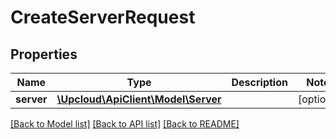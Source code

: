 # CreateServerRequest

## Properties
Name | Type | Description | Notes
------------ | ------------- | ------------- | -------------
**server** | [**\Upcloud\ApiClient\Model\Server**](Server.md) |  | [optional] 

[[Back to Model list]](../../README.md#documentation-of-the-models) [[Back to API list]](../../README.md#documentation) [[Back to README]](../../README.md)


